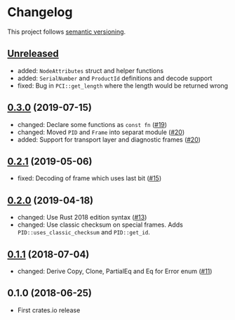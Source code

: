 # Changelog

This project follows [semantic versioning](https://semver.org/).

## [Unreleased]

 * added: `NodeAttributes` struct and helper functions
 * added: `SerialNumber` and `ProductId` definitions and decode support
 * fixed: Bug in `PCI::get_length` where the length would be returned wrong

## [0.3.0] (2019-07-15)

 * changed: Declare some functions as `const fn`
   ([#19](https://github.com/Sensirion/lin-bus-rs/pull/19))
 * changed: Moved `PID` and `Frame` into separat module
   ([#20](https://github.com/Sensirion/lin-bus-rs/pull/20))
 * added: Support for transport layer and diagnostic frames
   ([#20](https://github.com/Sensirion/lin-bus-rs/pull/20))

## [0.2.1] (2019-05-06)

 * fixed: Decoding of frame which uses last bit
   ([#15](https://github.com/Sensirion/lin-bus-rs/pull/15))

## [0.2.0] (2019-04-18)

 * changed: Use Rust 2018 edition syntax
   ([#13](https://github.com/Sensirion/lin-bus-rs/pull/13))
 * changed: Use classic checksum on special frames. Adds
   `PID::uses_classic_checksum` and `PID::get_id`.

## [0.1.1] (2018-07-04)

 * changed: Derive Copy, Clone, PartialEq and Eq for Error enum
   ([#11](https://github.com/Sensirion/lin-bus-rs/pull/11))

## 0.1.0 (2018-06-25)

 * First crates.io release

[Unreleased]: https://github.com/Sensirion/lin-bus-rs/compare/v0.3.0...HEAD
[0.3.0]: https://github.com/Sensirion/lin-bus-rs/compare/v0.2.1...v0.3.0
[0.2.1]: https://github.com/Sensirion/lin-bus-rs/compare/v0.2.0...v0.2.1
[0.2.0]: https://github.com/Sensirion/lin-bus-rs/compare/v0.1.1...v0.2.0
[0.1.1]: https://github.com/Sensirion/lin-bus-rs/compare/v0.1.0...v0.1.1
